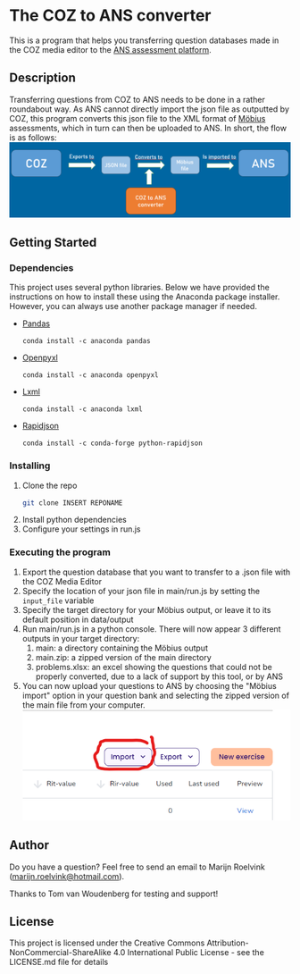 # The COZ to ANS converter

This is a program that helps you transferring question databases made in the COZ media editor to the [ANS assessment platform](https://ans.app/landing).

## Description

Transferring questions from COZ to ANS needs to be done in a rather roundabout way. As ANS cannot directly import the json file as outputted by COZ, this program converts this json file to the XML format of [Möbius](https://www.digitaled.com/mobius/) assessments, which in turn can then be uploaded to ANS. 
In short, the flow is as follows:
![img.png](img/img.png)
## Getting Started

### Dependencies

This project uses several python libraries. Below we have provided the instructions on how to install these using the Anaconda package installer. However, you can always use another package manager if needed.

* [Pandas](https://pandas.pydata.org/docs/getting_started/install.html)
  ```
  conda install -c anaconda pandas
  ```
* [Openpyxl]()
  ```
  conda install -c anaconda openpyxl
  ```

* [Lxml](https://anaconda.org/anaconda/lxml)
  ```
  conda install -c anaconda lxml
  ```

* [Rapidjson](https://pypi.org/project/python-rapidjson/)
  ```
  conda install -c conda-forge python-rapidjson
  ```

### Installing

1. Clone the repo
   ```sh
   git clone INSERT REPONAME
   ```
2. Install python dependencies
3. Configure your settings in run.js

### Executing the program
1. Export the question database that you want to transfer to a .json file with the COZ Media Editor
2. Specify the location of your json file in main/run.js by setting the `input_file` variable
3. Specify the target directory for your Möbius output, or leave it to its default position in data/output
4. Run main/run.js in a python console. There will now appear 3 different outputs in your target directory:
   1. main: a directory containing the Möbius output
   2. main.zip: a zipped version of the main directory
   3. problems.xlsx: an excel showing the questions that could not be properly converted, due to a lack of support by this tool, or by ANS
5. You can now upload your questions to ANS by choosing the "Möbius import" option in your question bank and selecting the zipped version of the main file from your computer.
  ![img_1.png](img/img_1.png)


## Author

Do you have a question? Feel free to send an email to Marijn Roelvink ([marijn.roelvink@hotmail.com](mailto:marijn.roelvink@hotmail.com)).

Thanks to Tom van Woudenberg for testing and support!

## License

This project is licensed under the Creative Commons Attribution-NonCommercial-ShareAlike 4.0 International Public License - see the LICENSE.md file for details

